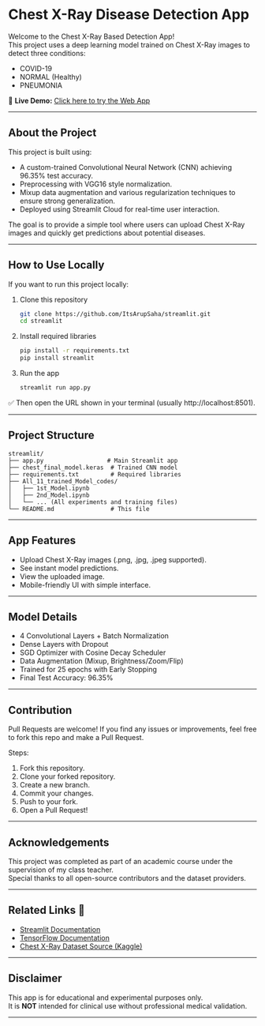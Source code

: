 # Chest X-Ray Disease Detection App

Welcome to the Chest X-Ray Based Detection App!  
This project uses a deep learning model trained on Chest X-Ray images to detect three conditions:

- COVID-19
- NORMAL (Healthy)
- PNEUMONIA

🌟 **Live Demo:** [Click here to try the Web App](https://chest-xray-based-detection.streamlit.app/)

---

## About the Project

This project is built using:

- A custom-trained Convolutional Neural Network (CNN) achieving 96.35% test accuracy.
- Preprocessing with VGG16 style normalization.
- Mixup data augmentation and various regularization techniques to ensure strong generalization.
- Deployed using Streamlit Cloud for real-time user interaction.

The goal is to provide a simple tool where users can upload Chest X-Ray images and quickly get predictions about potential diseases.

---

## How to Use Locally

If you want to run this project locally:

1. Clone this repository

   ```bash
   git clone https://github.com/ItsArupSaha/streamlit.git
   cd streamlit
   ```

2. Install required libraries

   ```bash
   pip install -r requirements.txt
   pip install streamlit
   ```

3. Run the app
   ```bash
   streamlit run app.py
   ```

✅ Then open the URL shown in your terminal (usually http://localhost:8501).

---

## Project Structure

```
streamlit/
├── app.py                  # Main Streamlit app
├── chest_final_model.keras  # Trained CNN model
├── requirements.txt         # Required libraries
├── All_11_trained_Model_codes/
│   ├── 1st_Model.ipynb
│   ├── 2nd_Model.ipynb
│   └── ... (All experiments and training files)
└── README.md                # This file
```

---

## App Features

- Upload Chest X-Ray images (.png, .jpg, .jpeg supported).
- See instant model predictions.
- View the uploaded image.
- Mobile-friendly UI with simple interface.

---

## Model Details

- 4 Convolutional Layers + Batch Normalization
- Dense Layers with Dropout
- SGD Optimizer with Cosine Decay Scheduler
- Data Augmentation (Mixup, Brightness/Zoom/Flip)
- Trained for 25 epochs with Early Stopping
- Final Test Accuracy: 96.35%

---

## Contribution

Pull Requests are welcome! If you find any issues or improvements, feel free to fork this repo and make a Pull Request.

Steps:

1. Fork this repository.
2. Clone your forked repository.
3. Create a new branch.
4. Commit your changes.
5. Push to your fork.
6. Open a Pull Request!

---

## Acknowledgements

This project was completed as part of an academic course under the supervision of my class teacher.  
Special thanks to all open-source contributors and the dataset providers.

---

## Related Links 🔗

- [Streamlit Documentation](https://docs.streamlit.io/)
- [TensorFlow Documentation](https://www.tensorflow.org/)
- [Chest X-Ray Dataset Source (Kaggle)](https://www.kaggle.com/datasets/prashant268/chest-xray-covid19-pneumonia)

---

## Disclaimer

This app is for educational and experimental purposes only.  
It is **NOT** intended for clinical use without professional medical validation.

---
